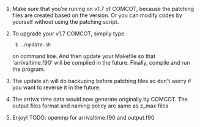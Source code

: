 1. Make sure that you're runing on v1.7 of COMCOT, because the patching files are created based on the version. Or you can modify codes by yourself without using the patching script. 
2. To upgrade your v1.7 COMCOT, simpily type

        $ ./update.sh

    on command line. And then update your Makefile so that 'arrivaltime.f90' will be compiled in the future. Finally, compile and run the       program.
3. The update.sh will do backuping before patching files so don't worry if you want to reverse it in the future.
4. The arrival time data would now generate originally by COMCOT. The output files format and naming policy are same as z_max files
5. Enjoy! 
TODO: openmp for arrivaltime.f90 and output.f90
